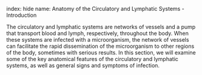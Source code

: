 index: hide
name: Anatomy of the Circulatory and Lymphatic Systems - Introduction

The circulatory and lymphatic systems are networks of vessels and a pump that transport blood and lymph, respectively, throughout the body. When these systems are infected with a microorganism, the network of vessels can facilitate the rapid dissemination of the microorganism to other regions of the body, sometimes with serious results. In this section, we will examine some of the key anatomical features of the circulatory and lymphatic systems, as well as general signs and symptoms of infection.
